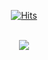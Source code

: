 <div align=center>
  
[![Hits](https://hits.seeyoufarm.com/api/count/incr/badge.svg?url=https%3A%2F%2Fgithub.com%2Fzzsza)](https://hits.seeyoufarm.com)
<br><br>

<img src="https://user-images.githubusercontent.com/74957603/115704185-0349d100-a3a6-11eb-9d64-260e833bd5c4.png" />
<br><br><br>
</div>

